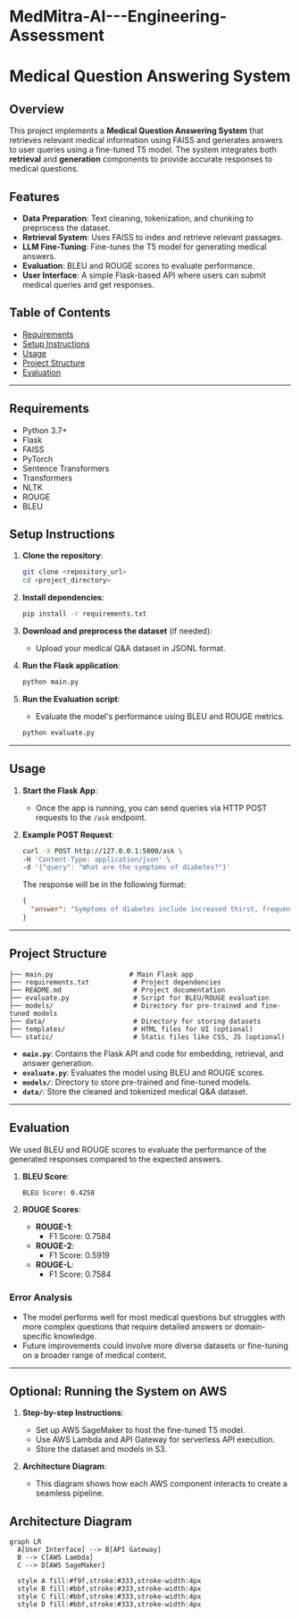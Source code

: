 # MedMitra-AI---Engineering-Assessment

# Medical Question Answering System

## Overview
This project implements a **Medical Question Answering System** that retrieves relevant medical information using FAISS and generates answers to user queries using a fine-tuned T5 model. The system integrates both **retrieval** and **generation** components to provide accurate responses to medical questions.

## Features
- **Data Preparation**: Text cleaning, tokenization, and chunking to preprocess the dataset.
- **Retrieval System**: Uses FAISS to index and retrieve relevant passages.
- **LLM Fine-Tuning**: Fine-tunes the T5 model for generating medical answers.
- **Evaluation**: BLEU and ROUGE scores to evaluate performance.
- **User Interface**: A simple Flask-based API where users can submit medical queries and get responses.

## Table of Contents
- [Requirements](#requirements)
- [Setup Instructions](#setup-instructions)
- [Usage](#usage)
- [Project Structure](#project-structure)
- [Evaluation](#evaluation)

---

## Requirements

- Python 3.7+
- Flask
- FAISS
- PyTorch
- Sentence Transformers
- Transformers
- NLTK
- ROUGE
- BLEU

## Setup Instructions

1. **Clone the repository**:
   ```bash
   git clone <repository_url>
   cd <project_directory>
   ```

2. **Install dependencies**:
   ```bash
   pip install -r requirements.txt
   ```

3. **Download and preprocess the dataset** (if needed):
   - Upload your medical Q&A dataset in JSONL format.

4. **Run the Flask application**:
   ```bash
   python main.py
   ```

5. **Run the Evaluation script**:
   - Evaluate the model's performance using BLEU and ROUGE metrics.
   ```bash
   python evaluate.py
   ```

---

## Usage

1. **Start the Flask App**:
   - Once the app is running, you can send queries via HTTP POST requests to the `/ask` endpoint.

2. **Example POST Request**:
   ```bash
   curl -X POST http://127.0.0.1:5000/ask \
   -H 'Content-Type: application/json' \
   -d '{"query": "What are the symptoms of diabetes?"}'
   ```

   The response will be in the following format:
   ```json
   {
     "answer": "Symptoms of diabetes include increased thirst, frequent urination, and fatigue."
   }
   ```

---

## Project Structure

```plaintext
├── main.py                   # Main Flask app
├── requirements.txt           # Project dependencies
├── README.md                  # Project documentation
├── evaluate.py                # Script for BLEU/ROUGE evaluation
├── models/                    # Directory for pre-trained and fine-tuned models
├── data/                      # Directory for storing datasets
├── templates/                 # HTML files for UI (optional)
└── static/                    # Static files like CSS, JS (optional)
```

- **`main.py`**: Contains the Flask API and code for embedding, retrieval, and answer generation.
- **`evaluate.py`**: Evaluates the model using BLEU and ROUGE scores.
- **`models/`**: Directory to store pre-trained and fine-tuned models.
- **`data/`**: Store the cleaned and tokenized medical Q&A dataset.

---

## Evaluation

We used BLEU and ROUGE scores to evaluate the performance of the generated responses compared to the expected answers.

1. **BLEU Score**:
   ```bash
   BLEU Score: 0.4258
   ```

2. **ROUGE Scores**:
   - **ROUGE-1**:
     - F1 Score: 0.7584
   - **ROUGE-2**:
     - F1 Score: 0.5919
   - **ROUGE-L**:
     - F1 Score: 0.7584

### Error Analysis
- The model performs well for most medical questions but struggles with more complex questions that require detailed answers or domain-specific knowledge.
- Future improvements could involve more diverse datasets or fine-tuning on a broader range of medical content.

---

## Optional: Running the System on AWS

1. **Step-by-step Instructions**:
   - Set up AWS SageMaker to host the fine-tuned T5 model.
   - Use AWS Lambda and API Gateway for serverless API execution.
   - Store the dataset and models in S3.

2. **Architecture Diagram**:
   - This diagram shows how each AWS component interacts to create a seamless pipeline.
## Architecture Diagram 

```mermaid
graph LR
  A[User Interface] --> B[API Gateway]
  B --> C[AWS Lambda]
  C --> D[AWS SageMaker]
  
  style A fill:#f9f,stroke:#333,stroke-width:4px
  style B fill:#bbf,stroke:#333,stroke-width:4px
  style C fill:#bbf,stroke:#333,stroke-width:4px
  style D fill:#bbf,stroke:#333,stroke-width:4px

